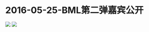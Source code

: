 # 2016-05-25-BML第二弹嘉宾公开
![](https://bilicover2016.github.io/Android/2016-05-25-BML第二弹嘉宾公开.png)
![](https://bilicover2016.github.io/PC/2016-05-25.jpg)